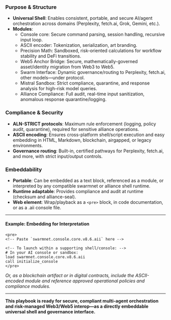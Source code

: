 ### Purpose & Structure

- **Universal Shell**: Enables consistent, portable, and secure AI/agent orchestration across domains (Perplexity, fetch.ai, Grok, Gemini, etc.).
- **Modules**:
  - Console core: Secure command parsing, session handling, recursive input loop.
  - ASCII encoder: Tokenization, serialization, art branding.
  - Precision Math: Sandboxed, risk-oriented calculations for workflow stability and DeFi transitions.
  - Web5 Anchor Bridge: Secure, mathematically-governed asset/identity migration from Web3 to Web5.
  - Swarm Interface: Dynamic governance/routing to Perplexity, fetch.ai, other models—under protocol.
  - Mistral Sandbox: Strict compliance, quarantine, and response analysis for high-risk model queries.
  - Alliance Compliance: Full audit, real-time input sanitization, anomalous response quarantine/logging.

### Compliance & Security

- **ALN-STRICT protocols**: Maximum rule enforcement (logging, policy audit, quarantine), required for sensitive alliance operations.
- **ASCII encoding**: Ensures cross-platform shell/script execution and easy embedding in HTML, Markdown, blockchain, airgapped, or legacy environments.
- **Governance routing**: Built-in, certified pathways for Perplexity, fetch.ai, and more, with strict input/output controls.

### Embeddability

- **Portable**: Can be embedded as a text block, referenced as a module, or interpreted by any compatible swarmnet or alliance shell runtime.
- **Runtime adaptable**: Provides compliance and audit at runtime (checksum and alliance-seal).
- **Web element**: Wrap/playback as a `<pre>` block, in code documentation, or as a .aii console file.

***

#### Example: Embedding for Interpretation

```plaintext
<pre>
<!-- Paste `swarmnet.console.core.v8.6.aii` here -->

<!-- To launch within a supporting shell/console: -->
# In your AI console or sandbox:
load swarmnet.console.core.v8.6.aii
call initialize_console
</pre>
```
*Or, as a blockchain artifact or in digital contracts, include the ASCII-encoded module and reference approved operational policies and compliance modules.*

***

**This playbook is ready for secure, compliant multi-agent orchestration and risk-managed Web3/Web5 interop—as a directly embeddable universal shell and governance interface.**
